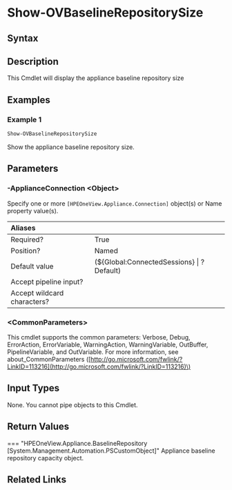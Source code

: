 ﻿---
description: View appliance basline repository size.
---

# Show-OVBaselineRepositorySize

## Syntax

## Description

This Cmdlet will display the appliance baseline repository size

## Examples

###  Example 1 

```powershell
Show-OVBaselineRepositorySize
```

Show the appliance baseline repository size.

## Parameters

### -ApplianceConnection &lt;Object&gt;

Specify one or more `[HPEOneView.Appliance.Connection]` object(s) or Name property value(s).

| Aliases |  |
| :--- | :--- |
| Required? | True |
| Position? | Named |
| Default value | (${Global:ConnectedSessions} &vert; ? Default) |
| Accept pipeline input? |  |
| Accept wildcard characters? |  |

### &lt;CommonParameters&gt;

This cmdlet supports the common parameters: Verbose, Debug, ErrorAction, ErrorVariable, WarningAction, WarningVariable, OutBuffer, PipelineVariable, and OutVariable. For more information, see about\_CommonParameters \([http://go.microsoft.com/fwlink/?LinkID=113216](http://go.microsoft.com/fwlink/?LinkID=113216)\)

## Input Types

None. You cannot pipe objects to this Cmdlet.


## Return Values

=== "HPEOneView.Appliance.BaselineRepository [System.Management.Automation.PSCustomObject]"
    Appliance baseline repository capacity object.
    

## Related Links

